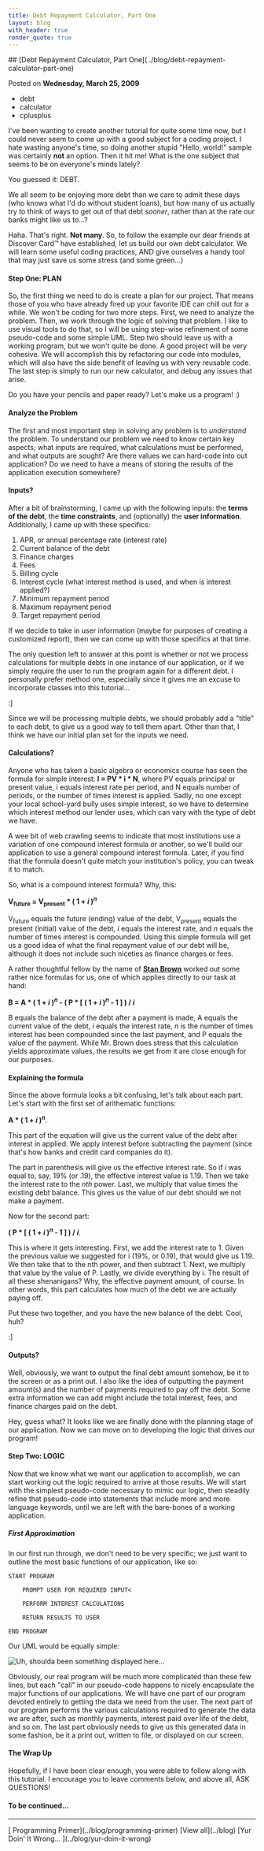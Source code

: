 ```yaml
---
title: Debt Repayment Calculator, Part One
layout: blog
with_header: true
render_quote: true
---
```


<div class="post-title" markdown="1">
## [Debt Repayment Calculator, Part One](../blog/debt-repayment-calculator-part-one)

Posted on **Wednesday, March 25, 2009**
</div>

<ul class="post-tags-list">
<li><span class="badge badge-success p-2">debt</span></li>
<li><span class="badge badge-success p-2">calculator</span></li>
<li><span class="badge badge-success p-2">cplusplus</span></li>
</ul>

I've been wanting to create another tutorial for quite some time now, but I could never seem to come up with a good subject for a coding project. I hate wasting anyone's time, so doing another stupid "Hello, world!" sample was certainly **not** an option. Then it hit me! What is the one subject that seems to be on everyone's minds lately?

You guessed it: DEBT.

We all seem to be enjoying more debt than we care to admit these days (who knows what I'd do without student loans), but how many of us actually try to think of ways to get out of that debt _sooner_, rather than at the rate our banks might like us to...?

Haha. That's right. **Not many**. So, to follow the example our dear friends at Discover Card&trade; have established, let us build our own debt calculator. We will learn some useful coding practices, AND give ourselves a handy tool that may just save us some stress (and some green...)

#### Step One: PLAN

So, the first thing we need to do is create a plan for our project. That means those of you who have already fired up your favorite IDE can chill out for a while. We won't be coding for two more steps. First, we need to analyze the problem. Then, we work through the logic of solving that problem. I like to use visual tools to do that, so I will be using step-wise refinement of some pseudo-code and some simple UML. Step two should leave us with a working program, but we won't quite be done. A good project will be very cohesive. We will accomplish this by refactoring our code into modules, which will also have the side benefit of leaving us with very reusable code. The last step is simply to run our new calculator, and debug any issues that arise.

Do you have your pencils and paper ready? Let's make us a program! :)

#### Analyze the Problem

The first and most important step in solving any problem is to _understand_ the problem. To understand our problem we need to know certain key aspects; what inputs are required, what calculations must be performed, and what outputs are sought? Are there values we can hard-code into out application? Do we need to have a means of storing the results of the application execution somewhere?

#### Inputs?

After a bit of brainstorming, I came up with the following inputs: the **terms of the debt**, the **time constraints**, and (optionally) the **user information**. Additionally, I came up with these specifics:

1. APR, or annual percentage rate (interest rate)
2. Current balance of the debt
3. Finance charges
4. Fees
5. Billing cycle
6. Interest cycle (what interest method is used, and when is interest applied?)
7. Minimum repayment period
8. Maximum repayment period
9. Target repayment period

If we decide to take in user information (maybe for purposes of creating a customized report), then we can come up with those specifics at that time.

The only question left to answer at this point is whether or not we process calculations for multiple debts in one instance of our application, or if we simply require the user to run the program again for a different debt. I personally prefer method one, especially since it gives me an excuse to incorporate classes into this tutorial...

:]

Since we will be processing multiple debts, we should probably add a "title" to each debt, to give us a good way to tell them apart. Other than that, I think we have our initial plan set for the inputs we need.

#### Calculations?

Anyone who has taken a basic algebra or economics course has seen the formula for simple interest: **I = PV * i * N**, where PV equals principal or present value, i equals interest rate per period, and N equals number of periods, or the number of times interest is applied. Sadly, no one except your local school-yard bully uses simple interest, so we have to determine which interest method our lender uses, which can vary with the type of debt we have.

A wee bit of web crawling seems to indicate that most institutions use a variation of one compound interest formula or another, so we'll build our application to use a general compound interest formula. Later, if you find that the formula doesn't quite match your institution's policy, you can tweak it to match.

So, what is a compound interest formula? Why, this:

**V<sub>future</sub> = V<sub>present</sub> * ( 1 + _i_ )<sup>_n_</sup>**

V<sub>future</sub> equals the future (ending) value of the debt, V<sub>present</sub> equals the present (initial) value of the debt, _i_ equals the interest rate, and _n_ equals the number of times interest is compounded. Using this simple formula will get us a good idea of what the final repayment value of our debt will be, although it does not include such niceties as finance charges or fees.

A rather thoughtful fellow by the name of **<a href="http://oakroadsystems.com/math/loan.htm">Stan Brown</a>** worked out some rather nice formulas for us, one of which applies directly to our task at hand:

**B = A * ( 1 + _i_ )<sup>_n_</sup> - ( P * [ ( 1 + _i_ )<sup>_n_</sup> - 1 ] ) / _i_**

B equals the balance of the debt after a payment is made, A equals the current value of the debt, _i_ equals the interest rate, _n_ is the number of times interest has been compounded since the last payment, and P equals the value of the payment. While Mr. Brown does stress that this calculation yields approximate values, the results we get from it are close enough for our purposes.

#### Explaining the formula

Since the above formula looks a bit confusing, let's talk about each part. Let's start with the first set of arithematic functions:

**A * ( 1 + _i_ )<sup>_n_</sup>**.

This part of the equation will give us the current value of the debt after interest in applied. We apply interest before subtracting the payment (since that's how banks and credit card companies do it).

The part in parenthesis will give us the effective interest rate. So if _i_ was equal to, say, 19% (or .19), the effective interest value is 1.19. Then we take the interest rate to the _nth_ power. Last, we multiply that value times the existing debt balance. This gives us the value of our debt should we not make a payment.

Now for the second part:

**( P * [ ( 1 + _i_ )<sup>_n_</sup> - 1 ] ) / _i_**.

This is where it gets interesting. First, we add the interest rate to 1. Given the previous value we suggested for i (19%, or 0.19), that would give us 1.19. We then take that to the nth power, and then subtract 1. Next, we multiply that value by the value of P. Lastly, we divide everything by i. The result of all these shenanigans? Why, the effective payment amount, of course. In other words, this part calculates how much of the debt we are actually paying off.

Put these two together, and you have the new balance of the debt. Cool, huh?

:]

#### Outputs?

Well, obviously, we want to output the final debt amount somehow, be it to the screen or as a print out. I also like the idea of outputting the payment amount(s) and the number of payments required to pay off the debt. Some extra information we can add might include the total interest, fees, and finance charges paid on the debt.

Hey, guess what? It looks like we are finally done with the planning stage of our application. Now we can move on to developing the logic that drives our program!

#### Step Two: LOGIC

Now that we know what we want our application to accomplish, we can start working out the logic required to arrive at those results. We will start with the simplest pseudo-code necessary to mimic our logic, then steadily refine that pseudo-code into statements that include more and more language keywords, until we are left with the bare-bones of a working application.

##### First Approximation

In our first run through, we don't need to be very specific; we just want to outline the most basic functions of our application, like so:

```
START PROGRAM

    PROMPT USER FOR REQUIRED INPUT<

    PERFORM INTEREST CALCULATIONS

    RETURN RESULTS TO USER

END PROGRAM
```

Our UML would be equally simple:

![Uh, shoulda been something displayed here...](/content/post-assets/uml-debt-tut.png)

Obviously, our real program will be much more complicated than these few lines, but each "call" in our pseudo-code happens to nicely encapsulate the major functions of our applications. We will have one part of our program devoted entirely to getting the data we need from the user. The next part of our program performs the various calculations required to generate the data we are after, such as monthly payments, interest paid over life of the debt, and so on. The last part obviously needs to give us this generated data in some fashion, be it a print out, written to file, or displayed on our screen.

#### The Wrap Up

Hopefully, if I have been clear enough, you were able to follow along with this tutorial. I encourage you to leave comments below, and above all, ASK QUESTIONS!

#### To be continued...

---

<div class="blog-pager" markdown="1">
[<i class="fas fa-chevron-left"></i> Programming Primer](../blog/programming-primer)
[View all](../blog)
[Yur Doin' It Wrong... <i class="fas fa-chevron-right"></i>](../blog/yur-doin-it-wrong)
</div>

